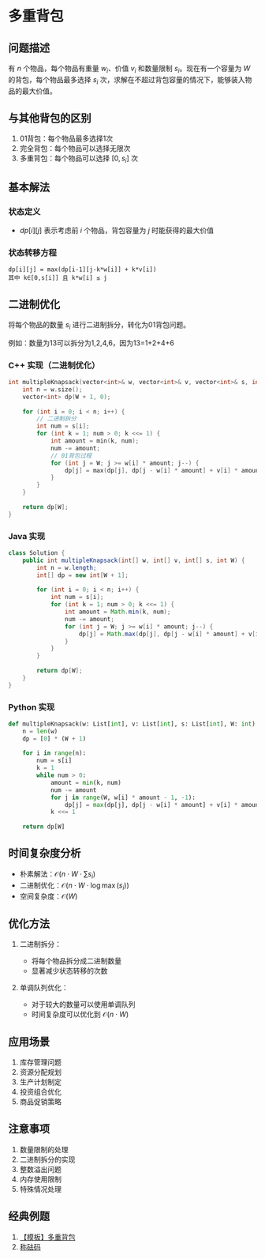 # 多重背包

## 问题描述

有 $n$ 个物品，每个物品有重量 $w_i$、价值 $v_i$ 和数量限制 $s_i$。现在有一个容量为 $W$ 的背包，每个物品最多选择 $s_i$ 次，求解在不超过背包容量的情况下，能够装入物品的最大价值。

## 与其他背包的区别

1. 01背包：每个物品最多选择1次
2. 完全背包：每个物品可以选择无限次
3. 多重背包：每个物品可以选择 $[0,s_i]$ 次

## 基本解法

### 状态定义
- $dp[i][j]$ 表示考虑前 $i$ 个物品，背包容量为 $j$ 时能获得的最大价值

### 状态转移方程
```
dp[i][j] = max(dp[i-1][j-k*w[i]] + k*v[i])
其中 k∈[0,s[i]] 且 k*w[i] ≤ j
```

## 二进制优化

将每个物品的数量 $s_i$ 进行二进制拆分，转化为01背包问题。

例如：数量为13可以拆分为1,2,4,6，因为13=1+2+4+6

### C++ 实现（二进制优化）
```c++
int multipleKnapsack(vector<int>& w, vector<int>& v, vector<int>& s, int W) {
    int n = w.size();
    vector<int> dp(W + 1, 0);
    
    for (int i = 0; i < n; i++) {
        // 二进制拆分
        int num = s[i];
        for (int k = 1; num > 0; k <<= 1) {
            int amount = min(k, num);
            num -= amount;
            // 01背包过程
            for (int j = W; j >= w[i] * amount; j--) {
                dp[j] = max(dp[j], dp[j - w[i] * amount] + v[i] * amount);
            }
        }
    }
    
    return dp[W];
}
```

### Java 实现
```java
class Solution {
    public int multipleKnapsack(int[] w, int[] v, int[] s, int W) {
        int n = w.length;
        int[] dp = new int[W + 1];
        
        for (int i = 0; i < n; i++) {
            int num = s[i];
            for (int k = 1; num > 0; k <<= 1) {
                int amount = Math.min(k, num);
                num -= amount;
                for (int j = W; j >= w[i] * amount; j--) {
                    dp[j] = Math.max(dp[j], dp[j - w[i] * amount] + v[i] * amount);
                }
            }
        }
        
        return dp[W];
    }
}
```

### Python 实现
```python
def multipleKnapsack(w: List[int], v: List[int], s: List[int], W: int) -> int:
    n = len(w)
    dp = [0] * (W + 1)
    
    for i in range(n):
        num = s[i]
        k = 1
        while num > 0:
            amount = min(k, num)
            num -= amount
            for j in range(W, w[i] * amount - 1, -1):
                dp[j] = max(dp[j], dp[j - w[i] * amount] + v[i] * amount)
            k <<= 1
    
    return dp[W]
```

## 时间复杂度分析

- 朴素解法：$\mathcal{O}(n \cdot W \cdot \sum s_i)$
- 二进制优化：$\mathcal{O}(n \cdot W \cdot \log \max(s_i))$
- 空间复杂度：$\mathcal{O}(W)$

## 优化方法

1. 二进制拆分：
   - 将每个物品拆分成二进制数量
   - 显著减少状态转移的次数

2. 单调队列优化：
   - 对于较大的数量可以使用单调队列
   - 时间复杂度可以优化到 $\mathcal{O}(n \cdot W)$

## 应用场景

1. 库存管理问题
2. 资源分配规划
3. 生产计划制定
4. 投资组合优化
5. 商品促销策略

## 注意事项

1. 数量限制的处理
2. 二进制拆分的实现
3. 整数溢出问题
4. 内存使用限制
5. 特殊情况处理

## 经典例题

1. [【模板】多重背包](https://www.nowcoder.com/practice/8fa10063d33a43dd9652c1511a34d461)
2. [称砝码](https://www.nowcoder.com/practice/f9a4c19050fc477e9e27eb75f3bfd49c)